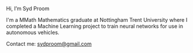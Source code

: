 Hi, I’m Syd Proom

I'm a MMath Mathematics graduate at Nottingham Trent University where I completed a Machine Learning project to train neural networks for use in autonomous vehicles.

Contact me: sydproom@gmail.com
